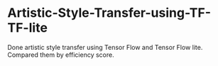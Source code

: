 # Artistic-Style-Transfer-using-TF-TF-lite
Done artistic style transfer using Tensor Flow and Tensor Flow lite.  Compared them by efficiency score. 
